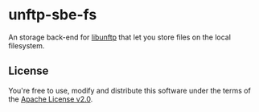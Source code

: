 # unftp-sbe-fs

An storage back-end for [libunftp](https://github.com/bolcom/libunftp) that let you store files on the local filesystem.

## License

You're free to use, modify and distribute this software under the terms of the [Apache License v2.0](http://www.apache.org/licenses/LICENSE-2.0).
